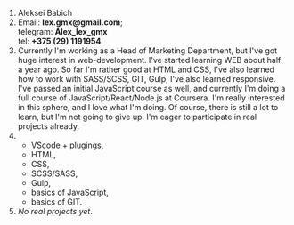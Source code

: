 1. Aleksei Babich
2. Email: __lex.gmx@gmail.com__;\
   telegram: __Alex_lex_gmx__\
   tel: __+375 (29) 1191954__
3. Currently I'm working as a Head of Marketing Department, but I've got huge interest in web-development. I've started learning WEB about half a year ago. So far I'm rather good at HTML and CSS, I've also learned how to work with SASS/SCSS, GIT, Gulp, I've also learned responsive. I've passed an initial JavaScript course as well, and currently I'm doing a full course of JavaScript/React/Node.js at Coursera. I'm really interested in this sphere, and I love what I'm doing. Of course, there is still a lot to learn, but I'm not going to give up. I'm eager to participate in real projects already.
4. * VScode + plugings,
   * HTML,
   * CSS,
   * SCSS/SASS,
   * Gulp,
   * basics of JavaScript,
   * basics of GIT.
5. *No real projects yet*.
